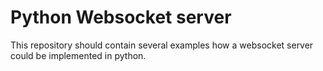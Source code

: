 # Python Websocket server

This repository should contain several examples how a websocket server could be implemented in python.
